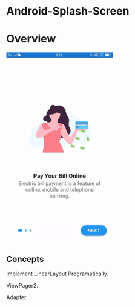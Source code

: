 # Android-Splash-Screen
# Overview
<Img src="app/src/main/java/Images/intro.gif" height ="500">
  
  ## Concepts
  Implement LinearLayout Programatically.
  
  ViewPager2.
  
  Adapter.
